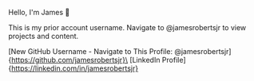 Hello, I'm James 👋

This is my prior account username. Navigate to @jamesrobertsjr to view projects and content.

[New GitHub Username - Navigate to This Profile: @jamesrobertsjr]{https://github.com/jamesrobertsjr}\
[LinkedIn Profile]{https://linkedin.com/in/jamesrobertsjr}
